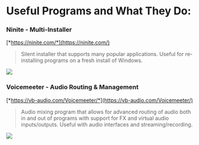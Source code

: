 # Useful Programs and What They Do:

### Ninite - Multi-Installer
[*https://ninite.com/*](https://ninite.com/)
> Silent installer that supports many popular applications. Useful for re-installing programs on a fresh install of Windows.

<img src="https://d8f7mp21btv4f.cloudfront.net/img/screenshot-d19f898aea36be8dcd93c3af7de4abb0.png">

### Voicemeeter - Audio Routing & Management
[*https://vb-audio.com/Voicemeeter/*](https://vb-audio.com/Voicemeeter/)
> Audio mixing program that allows for advanced routing of audio both in and out of programs with support for FX and virtual audio inputs/outputs. Useful with audio interfaces and streaming/recording.

<img src="https://vb-audio.com/Voicemeeter/VoicemeeterAudioMixer.jpg">